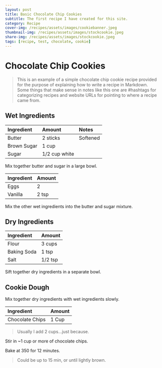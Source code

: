 ```yaml
---
layout: post
title: Basic Chocolate Chip Cookies
subtitle: The first recipe I have created for this site.
category: Recipe
cover-img: /recipes/assets/images/cookiebanner.jpeg
thumbnail-img: /recipes/assets/images/stockcookie.jpeg
share-img: /recipes/assets/images/stockcookie.jpeg
tags: [recipe, test, chocolate, cookie]
---
```


# Chocolate Chip Cookies

> This is an example of a simple chocolate chip cookie recipe provided for the purpose of explaining how to write a recipe in Markdown. Some things that make sense in notes like this one are #hashtags for categorizing recipes and website URLs for pointing to where a recipe came from.

## Wet Ingredients

| Ingredient | Amount| Notes |
| :------ |:--- | :---|
| Butter | 2 sticks | Softened |
| Brown Sugar | 1 cup | |
| Sugar | 1/2 cup white | |

Mix together butter and sugar in a large bowl.

| Ingredient | Amount|
| :------ |:--- |
| Eggs | 2 | 
| Vanilla | 2 tsp | 

Mix the other wet ingredients into the butter and sugar mixture.

## Dry Ingredients

| Ingredient | Amount|
| :------ |:--- | 
| Flour | 3 cups | 
| Baking Soda | 1 tsp | 
| Salt | 1/2 tsp | 

Sift together dry ingredients in a separate bowl.

## Cookie Dough

Mix together dry ingredients with wet ingredients slowly.

| Ingredient | Amount|
| :------ |:--- | 
| Chocolate Chips | 1 Cup | 

> Usually I add 2 cups...just because.

Stir in ~1 cup or more of chocolate chips.

Bake at 350 for 12 minutes.

> Could be up to 15 min, or until lightly brown.